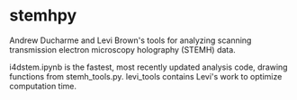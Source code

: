 # stemhpy

Andrew Ducharme and Levi Brown's tools for analyzing scanning transmission electron microscopy holography (STEMH) data.

i4dstem.ipynb is the fastest, most recently updated analysis code, drawing functions from stemh_tools.py. levi_tools contains Levi's work to optimize computation time.
